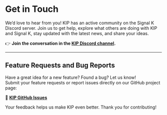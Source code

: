 # Get in Touch

We’d love to hear from you! KIP has an active community on the Signal K Discord server. Join us to get help, explore what others are doing with KIP and Signal K, stay updated with the latest news, and share your ideas.

👉 **Join the conversation in the [KIP Discord channel](https://discord.gg/AMDYT2DQga).**

---

## Feature Requests and Bug Reports

Have a great idea for a new feature? Found a bug? Let us know!  
Submit your feature requests or report issues directly on our GitHub project page:

🔗 **[KIP GitHub Issues](https://github.com/mxtommy/Kip/issues)**

Your feedback helps us make KIP even better. Thank you for contributing!
